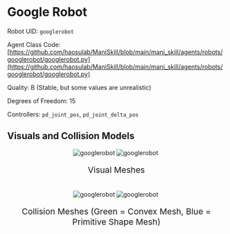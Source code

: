 <!-- THIS IS ALL GENERATED DOCUMENTATION via generate_robot_docs.py. DO NOT MODIFY THIS FILE DIRECTLY. -->

# Google Robot

Robot UID: `googlerobot`

Agent Class Code: [https://github.com/haosulab/ManiSkill/blob/main/mani_skill/agents/robots/googlerobot/googlerobot.py](https://github.com/haosulab/ManiSkill/blob/main/mani_skill/agents/robots/googlerobot/googlerobot.py)

Quality: B (Stable, but some values are unrealistic)

Degrees of Freedom: 15

Controllers: `pd_joint_pos`, `pd_joint_delta_pos`

## Visuals and Collision Models

<div>
    <div style="max-width: 100%; display: flex; justify-content: center;">
        <img src="/_static/robot_images/googlerobot/front_visual.png" style='min-width:min(50%, 100px);max-width:50%;height:auto' alt="googlerobot">
        <img src="/_static/robot_images/googlerobot/side_visual.png" style='min-width:min(50%, 100px);max-width:50%;height:auto' alt="googlerobot">
    </div>
    <p style="text-align: center; font-size: 1.2rem;">Visual Meshes</p>
    <br/>
    <div style="max-width: 100%; display: flex; justify-content: center;">
        <img src="/_static/robot_images/googlerobot/front_collision.png" style='min-width:min(50%, 100px);max-width:50%;height:auto' alt="googlerobot">
        <img src="/_static/robot_images/googlerobot/side_collision.png" style='min-width:min(50%, 100px);max-width:50%;height:auto' alt="googlerobot">
    </div>
    <p style="text-align: center; font-size: 1.2rem;">Collision Meshes (Green = Convex Mesh, Blue = Primitive Shape Mesh)</p>
</div>
